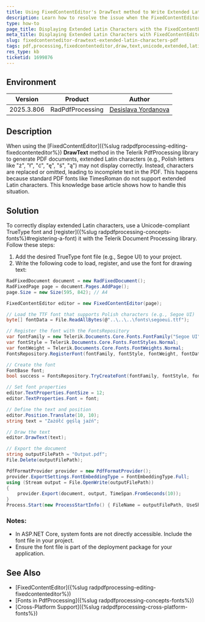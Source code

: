 ```yaml
---
title: Using FixedContentEditor's DrawText method to Write Extended Latin Characters in PDF Document
description: Learn how to resolve the issue when the FixedContentEditor's DrawText methodin the PdfProcessing library does not display extended Latin characters like Polish letters correctly.
type: how-to
page_title: Displaying Extended Latin Characters with the FixedContentEditor's DrawText in PDF
meta_title: Displaying Extended Latin Characters with FixedContentEditor's DrawText in PDF
slug: fixedcontenteditor-drawtext-extended-latin-characters-pdf
tags: pdf,processing,fixedcontenteditor,draw,text,unicode,extended,latin,font, polish
res_type: kb
ticketid: 1699876
---
```


## Environment

| Version | Product | Author | 
| ---- | ---- | ---- | 
| 2025.3.806| RadPdfProcessing |[Desislava Yordanova](https://www.telerik.com/blogs/author/desislava-yordanova)| 

## Description

When using the [FixedContentEditor]({%slug radpdfprocessing-editing-fixedcontenteditor%}) **DrawText** method in the Telerik PdfProcessing library to generate PDF documents, extended Latin characters (e.g., Polish letters like "ż", "ł", "ć", "ę", "ś", "ą") may not display correctly. Instead, characters are replaced or omitted, leading to incomplete text in the PDF. This happens because standard PDF fonts like TimesRoman do not support extended Latin characters. This knowledge base article shows how to handle this situation.

## Solution

To correctly display extended Latin characters, use a Unicode-compliant TrueType font and [register]({%slug radpdfprocessing-concepts-fonts%}#registering-a-font) it with the Telerik Document Processing library. Follow these steps:

1. Add the desired TrueType font file (e.g., Segoe UI) to your project.
2. Write the following code to load, register, and use the font for drawing text:

```csharp
RadFixedDocument document = new RadFixedDocument();
RadFixedPage page = document.Pages.AddPage();
page.Size = new Size(595, 842); // A4

FixedContentEditor editor = new FixedContentEditor(page);

// Load the TTF font that supports Polish characters (e.g., Segoe UI)
byte[] fontData = File.ReadAllBytes(@"..\..\..\fonts\segoeui.ttf");

// Register the font with the FontsRepository
var fontFamily = new Telerik.Documents.Core.Fonts.FontFamily("Segoe UI");
var fontStyle = Telerik.Documents.Core.Fonts.FontStyles.Normal;
var fontWeight = Telerik.Documents.Core.Fonts.FontWeights.Normal;
FontsRepository.RegisterFont(fontFamily, fontStyle, fontWeight, fontData);

// Create the font
FontBase font;
bool success = FontsRepository.TryCreateFont(fontFamily, fontStyle, fontWeight, out font);

// Set font properties
editor.TextProperties.FontSize = 12;
editor.TextProperties.Font = font;

// Define the text and position
editor.Position.Translate(10, 10);
string text = "Zażółć gęślą jaźń";

// Draw the text
editor.DrawText(text);

// Export the document
string outputFilePath = "Output.pdf";
File.Delete(outputFilePath);

PdfFormatProvider provider = new PdfFormatProvider();
provider.ExportSettings.FontEmbeddingType = FontEmbeddingType.Full;
using (Stream output = File.OpenWrite(outputFilePath))
{
    provider.Export(document, output, TimeSpan.FromSeconds(10));
}
Process.Start(new ProcessStartInfo() { FileName = outputFilePath, UseShellExecute = true });
```

### Notes:
- In ASP.NET Core, system fonts are not directly accessible. Include the font file in your project.
- Ensure the font file is part of the deployment package for your application.

## See Also

- [FixedContentEditor]({%slug radpdfprocessing-editing-fixedcontenteditor%})
- [Fonts in PdfProcessing]({%slug radpdfprocessing-concepts-fonts%})
- [Cross-Platform Support]({%slug radpdfprocessing-cross-platform-fonts%})
